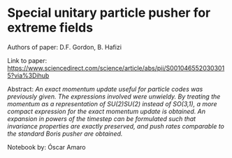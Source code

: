 # Special unitary particle pusher for extreme fields

Authors of paper: D.F. Gordon, B. Hafizi

Link to paper: https://www.sciencedirect.com/science/article/abs/pii/S0010465520303015?via%3Dihub

Abstract: _An exact momentum update useful for particle codes was previously given. The expressions involved were unwieldy. By treating the momentum as a representation of SU(2)SU(2) instead of SO(3,1), a more compact expression for the exact momentum update is obtained. An expansion in powers of the timestep can be formulated such that invariance properties are exactly preserved, and push rates comparable to the standard Boris pusher are obtained._

Notebook by: Óscar Amaro
